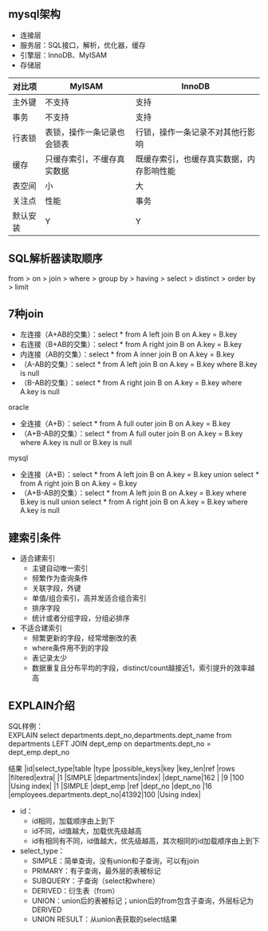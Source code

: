 ## mysql架构

* 连接层
* 服务层：SQL接口，解析，优化器，缓存
* 引擎层：InnoDB、MyISAM
* 存储层

|对比项|MyISAM|InnoDB|
|---|---|---|
|主外键|不支持|支持|
|事务|不支持|支持|
|行表锁|表锁，操作一条记录也会锁表|行锁，操作一条记录不对其他行影响|
|缓存|只缓存索引，不缓存真实数据|既缓存索引，也缓存真实数据，内存影响性能|
|表空间|小|大|
|关注点|性能|事务|
|默认安装|Y|Y|

## SQL解析器读取顺序

from > on > join > where > group by > having > select > distinct > order by > limit

## 7种join

* 左连接（A+AB的交集）：select * from A left join B on A.key = B.key
* 右连接（B+AB的交集）：select * from A right join B on A.key = B.key
* 内连接（AB的交集）：select * from A inner join B on A.key = B.key
* （A-AB的交集）：select * from A left join B on A.key = B.key where B.key is null
* （B-AB的交集）：select * from A right join B on A.key = B.key where A.key is null

oracle
* 全连接（A+B）：select * from A full outer join B on A.key = B.key
* （A+B-AB的交集）：select * from A full outer join B on A.key = B.key where A.key is null or B.key is null

mysql
* 全连接（A+B）：select * from A left join B on A.key = B.key union select * from A right join B on A.key = B.key
* （A+B-AB的交集）：select * from A left join B on A.key = B.key where B.key is null union select * from A right join B on A.key = B.key where A.key is null

## 建索引条件

* 适合建索引
    * 主键自动唯一索引
    * 频繁作为查询条件
    * 关联字段，外键
    * 单值/组合索引，高并发适合组合索引
    * 排序字段
    * 统计或者分组字段，分组必排序
* 不适合建索引
    * 频繁更新的字段，经常增删改的表
    * where条件用不到的字段
    * 表记录太少
    * 数据重复且分布平均的字段，distinct/count越接近1，索引提升的效率越高
    
## EXPLAIN介绍

SQL样例：  
EXPLAIN select departments.dept_no,departments.dept_name 
from departments 
LEFT JOIN dept_emp on departments.dept_no = dept_emp.dept_no

结果
|id|select_type|table      |type |possible_keys|key      |key_len|ref                          |rows |filtered|extra|
|1 |SIMPLE     |departments|index|             |dept_name|162    |                             |9    |100     |Using index|
|1 |SIMPLE     |dept_emp   |ref  |dept_no      |dept_no  |16     |employees.departments.dept_no|41392|100     |Using index|

* id：
    * id相同，加载顺序由上到下
    * id不同，id值越大，加载优先级越高
    * id有相同有不同，id值越大，优先级越高，其次相同的id加载顺序由上到下
* select_type：
    * SIMPLE：简单查询，没有union和子查询，可以有join
    * PRIMARY：有子查询，最外层的表被标记
    * SUBQUERY：子查询（select和where）
    * DERIVED：衍生表（from）
    * UNION：union后的表被标记；union后的from包含子查询，外层标记为DERIVED
    * UNION RESULT：从union表获取的select结果